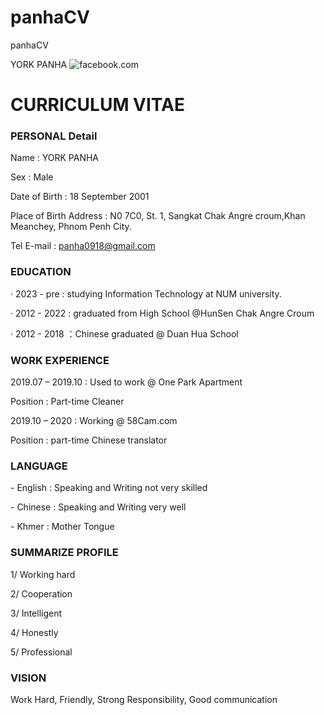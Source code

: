 # panhaCV
panhaCV

  YORK PANHA ![facebook.com](https://scontent.fpnh8-2.fna.fbcdn.net/v/t1.15752-9/363867643_858470329028646_1207365919705638991_n.jpg?_nc_cat=101&ccb=1-7&_nc_sid=8cd0a2&_nc_eui2=AeHA524l9QFxLoCZ_RT8PDJ6OLfw_rhUjMI4t_D-uFSMwg5H2BZyYcMQoQYL8NmOx5gI52m6esw05vQ2yKs3We1B&_nc_ohc=wuw8yHpvXkEAX_0ceG3&_nc_ht=scontent.fpnh8-2.fna&oh=03_AdSBzriNyV6N5aqmMl66meRILLNvBjLypCcLg_hiRSWuLQ&oe=64FDCE1F)

# CURRICULUM VITAE

### PERSONAL Detail

Name : YORK PANHA

Sex : Male

Date of Birth : 18 September 2001

Place of Birth Address : N0 7C0, St. 1, Sangkat Chak Angre croum,Khan Meanchey, Phnom Penh City.

Tel E-mail : panha0918@gmail.com

### EDUCATION

· 2023 - pre : studying Information Technology at NUM university.

· 2012 - 2022 : graduated from High School @HunSen Chak Angre Croum

· 2012 - 2018 ：Chinese graduated @ Duan Hua School

### WORK EXPERIENCE

2019.07 – 2019.10 : Used to work @ One Park Apartment

Position : Part-time Cleaner

2019.10 – 2020 : Working @ 58Cam.com

Position : part-time Chinese translator

### LANGUAGE

\- English : Speaking and Writing not very skilled

\- Chinese : Speaking and Writing very well

\- Khmer : Mother Tongue

### SUMMARIZE PROFILE

1/ Working hard

2/ Cooperation

3/ Intelligent

4/ Honestly

5/ Professional

### VISION

Work Hard, Friendly, Strong Responsibility, Good communication
